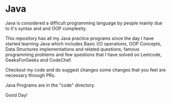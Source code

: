 # Java

Java is considered a difficult programming language by people mainly due to it's syntax and and OOP complexity.

This repository has all my Java practice programs since the day I have started learning Java which includes Basic I/O operations, OOP Concepts, Data Structures implementations and related questions, famous programming problems and few questions that I have solved on Leetcode, GeeksForGeeks and CodeChef.

Checkout my code and do suggest changes some changes that you feel are necessary through PRs.

Java Programs are in the "code" directory.

Good Day!
